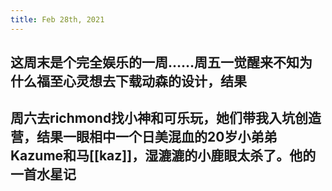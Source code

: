 ```yaml
---
title: Feb 28th, 2021
---
```


## 这周末是个完全娱乐的一周……周五一觉醒来不知为什么福至心灵想去下载动森的设计，结果
## 周六去richmond找小神和可乐玩，她们带我入坑创造营，结果一眼相中一个日美混血的20岁小弟弟Kazume和马[[kaz]]，湿漉漉的小鹿眼太杀了。他的一首水星记
